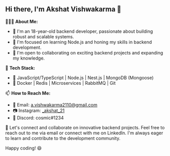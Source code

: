## Hi there, I'm Akshat Vishwakarma 👋

👨🏻‍💻 **About Me:**
- 🎉 I'm an 18-year-old backend developer, passionate about building robust and scalable systems.
- 🔭 I'm focused on learning Node.js and honing my skills in backend development.
- 💼 I'm open to collaborating on exciting backend projects and expanding my knowledge.

🔧 **Tech Stack:**
- 🚀 JavaScript/TypeScript | Node.js | Nest.js | MongoDB (Mongoose)
- 🐳 Docker | Redis | Microservices | RabbitMQ | Git

📫 **How to Reach Me:**
- 📧 Email: a.vishwakarma2110@gmail.com
- 📷 Instagram: [_akshat_21](https://www.instagram.com/_akshat_21)
- 💬 Discord: cosmic#1234

🤝 Let's connect and collaborate on innovative backend projects. Feel free to reach out to me via email or connect with me on LinkedIn. I'm always eager to learn and contribute to the development community.

Happy coding! 😄

      

<!---
akshatV21/akshatV21 is a ✨ special ✨ repository because its `README.md` (this file) appears on your GitHub profile.
You can click the Preview link to take a look at your changes.
--->

